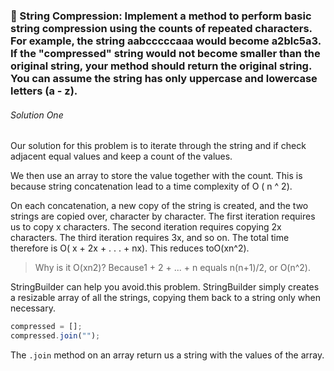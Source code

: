 ### 📝  String Compression: Implement a method to perform basic string compression using the counts of repeated characters. For example, the string aabcccccaaa would become a2blc5a3. If the "compressed" string would not become smaller than the original string, your method should return the original string. You can assume the string has only uppercase and lowercase letters (a - z). 

###### Solution One
Our solution for this problem is to iterate through the string and if check adjacent equal values and keep a count of the values. 

We then use an array to store the value together with the count. This is because string concatenation lead to a time complexity of O ( n ^ 2).

On each concatenation, a new copy of the string is created, and the two strings are copied over, character 
by character. The first iteration requires us to copy x characters. The second iteration requires copying 2x characters. The third iteration requires 3x, and so on. The total time therefore is O( x + 2x + . . . + nx). 
This reduces toO(xn^2). 
>Why is it O(xn2)? Because1 + 2 + ... + n equals n(n+1)/2, or O(n^2). 

StringBuilder can help you avoid.this problem. StringBuilder simply creates a resizable array of all the strings, copying them back to a string only when necessary.

```javascript
compressed = [];
compressed.join(""); 
```

The `.join` method on an array return us a string with the values of the array.

